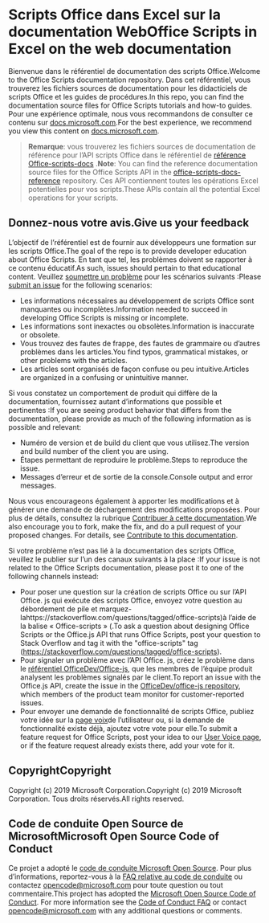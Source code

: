 # <a name="office-scripts-in-excel-on-the-web-documentation"></a><span data-ttu-id="07daa-101">Scripts Office dans Excel sur la documentation Web</span><span class="sxs-lookup"><span data-stu-id="07daa-101">Office Scripts in Excel on the web documentation</span></span>

<span data-ttu-id="07daa-102">Bienvenue dans le référentiel de documentation des scripts Office.</span><span class="sxs-lookup"><span data-stu-id="07daa-102">Welcome to the Office Scripts documentation repository.</span></span> <span data-ttu-id="07daa-103">Dans cet référentiel, vous trouverez les fichiers sources de documentation pour les didacticiels de scripts Office et les guides de procédures.</span><span class="sxs-lookup"><span data-stu-id="07daa-103">In this repo, you can find the documentation source files for Office Scripts tutorials and how-to guides.</span></span> <span data-ttu-id="07daa-104">Pour une expérience optimale, nous vous recommandons de consulter ce contenu sur [docs.microsoft.com](https://docs.microsoft.com/office-scripts-docs).</span><span class="sxs-lookup"><span data-stu-id="07daa-104">For the best experience, we recommend you view this content on [docs.microsoft.com](https://docs.microsoft.com/office-scripts-docs).</span></span>

> <span data-ttu-id="07daa-105">**Remarque**: vous trouverez les fichiers sources de documentation de référence pour l’API scripts Office dans le référentiel de [référence Office-scripts-docs](https://github.com/OfficeDev/office-scripts-docs-reference) .</span><span class="sxs-lookup"><span data-stu-id="07daa-105">**Note**: You can find the reference documentation source files for the Office Scripts API in the [office-scripts-docs-reference](https://github.com/OfficeDev/office-scripts-docs-reference) repository.</span></span> <span data-ttu-id="07daa-106">Ces API contiennent toutes les opérations Excel potentielles pour vos scripts.</span><span class="sxs-lookup"><span data-stu-id="07daa-106">These APIs contain all the potential Excel operations for your scripts.</span></span>

## <a name="give-us-your-feedback"></a><span data-ttu-id="07daa-107">Donnez-nous votre avis.</span><span class="sxs-lookup"><span data-stu-id="07daa-107">Give us your feedback</span></span>

<span data-ttu-id="07daa-108">L’objectif de l’référentiel est de fournir aux développeurs une formation sur les scripts Office.</span><span class="sxs-lookup"><span data-stu-id="07daa-108">The goal of the repo is to provide developer education about Office Scripts.</span></span> <span data-ttu-id="07daa-109">En tant que tel, les problèmes doivent se rapporter à ce contenu éducatif.</span><span class="sxs-lookup"><span data-stu-id="07daa-109">As such, issues should pertain to that educational content.</span></span> <span data-ttu-id="07daa-110">Veuillez [soumettre un problème](https://github.com/OfficeDev/office-scripts-docs/issues) pour les scénarios suivants :</span><span class="sxs-lookup"><span data-stu-id="07daa-110">Please [submit an issue](https://github.com/OfficeDev/office-scripts-docs/issues) for the following scenarios:</span></span>

- <span data-ttu-id="07daa-111">Les informations nécessaires au développement de scripts Office sont manquantes ou incomplètes.</span><span class="sxs-lookup"><span data-stu-id="07daa-111">Information needed to succeed in developing Office Scripts is missing or incomplete.</span></span>
- <span data-ttu-id="07daa-112">Les informations sont inexactes ou obsolètes.</span><span class="sxs-lookup"><span data-stu-id="07daa-112">Information is inaccurate or obsolete.</span></span>
- <span data-ttu-id="07daa-113">Vous trouvez des fautes de frappe, des fautes de grammaire ou d’autres problèmes dans les articles.</span><span class="sxs-lookup"><span data-stu-id="07daa-113">You find typos, grammatical mistakes, or other problems with the articles.</span></span>
- <span data-ttu-id="07daa-114">Les articles sont organisés de façon confuse ou peu intuitive.</span><span class="sxs-lookup"><span data-stu-id="07daa-114">Articles are organized in a confusing or unintuitive manner.</span></span>

<span data-ttu-id="07daa-115">Si vous constatez un comportement de produit qui diffère de la documentation, fournissez autant d’informations que possible et pertinentes :</span><span class="sxs-lookup"><span data-stu-id="07daa-115">If you are seeing product behavior that differs from the documentation, please provide as much of the following information as is possible and relevant:</span></span>

- <span data-ttu-id="07daa-116">Numéro de version et de build du client que vous utilisez.</span><span class="sxs-lookup"><span data-stu-id="07daa-116">The version and build number of the client you are using.</span></span>
- <span data-ttu-id="07daa-117">Étapes permettant de reproduire le problème.</span><span class="sxs-lookup"><span data-stu-id="07daa-117">Steps to reproduce the issue.</span></span>
- <span data-ttu-id="07daa-118">Messages d’erreur et de sortie de la console.</span><span class="sxs-lookup"><span data-stu-id="07daa-118">Console output and error messages.</span></span>

<span data-ttu-id="07daa-p104">Nous vous encourageons également à apporter les modifications et à générer une demande de déchargement des modifications proposées. Pour plus de détails, consultez la rubrique [Contribuer à cette documentation](Contributing.md).</span><span class="sxs-lookup"><span data-stu-id="07daa-p104">We also encourage you to fork, make the fix, and do a pull request of your proposed changes. For details, see [Contribute to this documentation](Contributing.md).</span></span>

<span data-ttu-id="07daa-121">Si votre problème n’est pas lié à la documentation des scripts Office, veuillez le publier sur l’un des canaux suivants à la place :</span><span class="sxs-lookup"><span data-stu-id="07daa-121">If your issue is not related to the Office Scripts documentation, please post it to one of the following channels instead:</span></span>

- <span data-ttu-id="07daa-122">Pour poser une question sur la création de scripts Office ou sur l’API Office. js qui exécute des scripts Office, envoyez votre question au débordement de pile et marquez-lahttps://stackoverflow.com/questions/tagged/office-scripts)à l’aide de la balise « Office-scripts » (.</span><span class="sxs-lookup"><span data-stu-id="07daa-122">To ask a question about designing Office Scripts or the Office.js API that runs Office Scripts, post your question to Stack Overflow and tag it with the "office-scripts" tag (https://stackoverflow.com/questions/tagged/office-scripts).</span></span>
- <span data-ttu-id="07daa-123">Pour signaler un problème avec l’API Office. js, créez le problème dans le [référentiel OfficeDev/Office-js](https://github.com/OfficeDev/office-js), que les membres de l’équipe produit analysent les problèmes signalés par le client.</span><span class="sxs-lookup"><span data-stu-id="07daa-123">To report an issue with the Office.js API, create the issue in the [OfficeDev/office-js repository](https://github.com/OfficeDev/office-js), which members of the product team monitor for customer-reported issues.</span></span>
- <span data-ttu-id="07daa-124">Pour envoyer une demande de fonctionnalité de scripts Office, publiez votre idée sur la [page voix](https://excel.uservoice.com/forums/274580-excel-for-the-web?category_id=143439)de l’utilisateur ou, si la demande de fonctionnalité existe déjà, ajoutez votre vote pour elle.</span><span class="sxs-lookup"><span data-stu-id="07daa-124">To submit a feature request for Office Scripts, post your idea to our [User Voice page](https://excel.uservoice.com/forums/274580-excel-for-the-web?category_id=143439), or if the feature request already exists there, add your vote for it.</span></span>

## <a name="copyright"></a><span data-ttu-id="07daa-125">Copyright</span><span class="sxs-lookup"><span data-stu-id="07daa-125">Copyright</span></span>

<span data-ttu-id="07daa-126">Copyright (c) 2019 Microsoft Corporation.</span><span class="sxs-lookup"><span data-stu-id="07daa-126">Copyright (c) 2019 Microsoft Corporation.</span></span> <span data-ttu-id="07daa-127">Tous droits réservés.</span><span class="sxs-lookup"><span data-stu-id="07daa-127">All rights reserved.</span></span>

## <a name="microsoft-open-source-code-of-conduct"></a><span data-ttu-id="07daa-128">Code de conduite Open Source de Microsoft</span><span class="sxs-lookup"><span data-stu-id="07daa-128">Microsoft Open Source Code of Conduct</span></span>

<span data-ttu-id="07daa-p106">Ce projet a adopté le [code de conduite Microsoft Open Source](https://opensource.microsoft.com/codeofconduct/). Pour plus d’informations, reportez-vous à la [FAQ relative au code de conduite](https://opensource.microsoft.com/codeofconduct/faq/) ou contactez [opencode@microsoft.com](mailto:opencode@microsoft.com) pour toute question ou tout commentaire.</span><span class="sxs-lookup"><span data-stu-id="07daa-p106">This project has adopted the [Microsoft Open Source Code of Conduct](https://opensource.microsoft.com/codeofconduct/). For more information see the [Code of Conduct FAQ](https://opensource.microsoft.com/codeofconduct/faq/) or contact [opencode@microsoft.com](mailto:opencode@microsoft.com) with any additional questions or comments.</span></span>
